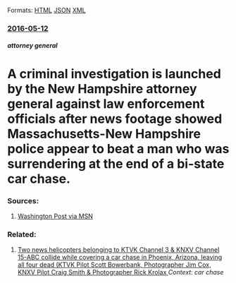 
Formats: [HTML](/news/2016/05/12/a-criminal-investigation-is-launched-by-the-new-hampshire-attorney-general-against-law-enforcement-officials-after-news-footage-showed-massa.html)  [JSON](/news/2016/05/12/a-criminal-investigation-is-launched-by-the-new-hampshire-attorney-general-against-law-enforcement-officials-after-news-footage-showed-massa.json)  [XML](/news/2016/05/12/a-criminal-investigation-is-launched-by-the-new-hampshire-attorney-general-against-law-enforcement-officials-after-news-footage-showed-massa.xml)  

### [2016-05-12](/news/2016/05/12/index.md)

##### attorney general
# A criminal investigation is launched by the New Hampshire attorney general against law enforcement officials after news footage showed Massachusetts-New Hampshire police appear to beat a man who was surrendering at the end of a bi-state car chase. 




### Sources:

1. [Washington Post via MSN](http://www.msn.com/en-us/news/us/new-hampshire-attorney-general-investigating-video-of-officers-repeatedly-punching-driver-after-hour-long-car-chase/ar-BBsWNvQ?li=BBnb7Kz&ocid=iehp)

### Related:

1. [ Two news helicopters belonging to KTVK Channel 3 & KNXV Channel 15-ABC collide while covering a car chase in Phoenix, Arizona, leaving all four dead (KTVK Pilot Scott Bowerbank, Photographer Jim Cox, KNXV Pilot Craig Smith & Photographer Rick Krolax ](/news/2007/07/27/two-news-helicopters-belonging-to-ktvk-channel-3-knxv-channel-15-abc-collide-while-covering-a-car-chase-in-phoenix-arizona-leaving-all.md) _Context: car chase_
